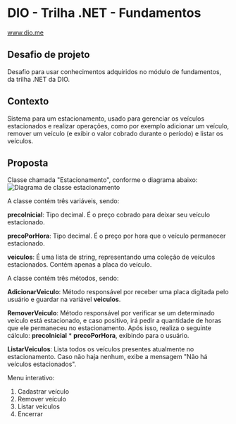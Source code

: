 # DIO - Trilha .NET - Fundamentos
www.dio.me

## Desafio de projeto
Desafio para usar conhecimentos adquiridos no módulo de fundamentos, da trilha .NET da DIO.

## Contexto
Sistema para um estacionamento, usado para gerenciar os veículos estacionados e realizar operações, como por exemplo adicionar um veículo, remover um veículo (e exibir o valor cobrado durante o período) e listar os veículos.

## Proposta
Classe chamada "Estacionamento", conforme o diagrama abaixo:
![Diagrama de classe estacionamento](diagrama_classe_estacionamento.png)

A classe contém três variáveis, sendo:

**precoInicial**: Tipo decimal. É o preço cobrado para deixar seu veículo estacionado.

**precoPorHora**: Tipo decimal. É o preço por hora que o veículo permanecer estacionado.

**veiculos**: É uma lista de string, representando uma coleção de veículos estacionados. Contém apenas a placa do veículo.

A classe contém três métodos, sendo:

**AdicionarVeiculo**: Método responsável por receber uma placa digitada pelo usuário e guardar na variável **veiculos**.

**RemoverVeiculo**: Método responsável por verificar se um determinado veículo está estacionado, e caso positivo, irá pedir a quantidade de horas que ele permaneceu no estacionamento. Após isso, realiza o seguinte cálculo: **precoInicial** * **precoPorHora**, exibindo para o usuário.

**ListarVeiculos**: Lista todos os veículos presentes atualmente no estacionamento. Caso não haja nenhum, exibe a mensagem "Não há veículos estacionados".

Menu interativo:
1. Cadastrar veículo
2. Remover veículo
3. Listar veículos
4. Encerrar
